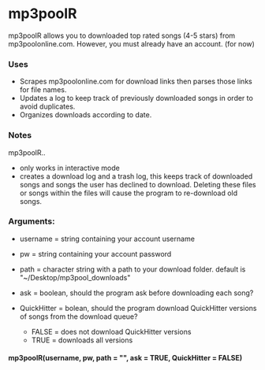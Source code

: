 # mp3poolR
mp3poolR allows you to downloaded top rated songs (4-5 stars) from mp3poolonline.com. However, you must already have an account. (for now)

### Uses
- Scrapes mp3poolonline.com for download links then parses those links for file names.
- Updates a log to keep track of previously downloaded songs in order to avoid duplicates.
- Organizes downloads according to date.

### Notes
mp3poolR..
- only works in interactive mode
- creates a download log and a trash log, this keeps track of downloaded songs and songs the user has declined to download. Deleting these files or songs within the files will cause the program to re-download old songs.

### Arguments:
- username = string containing your account username

- pw = string containing your account password

- path = character string with a path to your download folder. default is "~/Desktop/mp3pool_downloads"

- ask = boolean, should the program ask before downloading each song?

- QuickHitter = bolean, should the program download QuickHitter versions of songs from the download queue?
  - FALSE = does not download QuickHitter versions
  - TRUE = downloads all versions

 
#### mp3poolR(username, pw, path = "", ask = TRUE, QuickHitter = FALSE)
